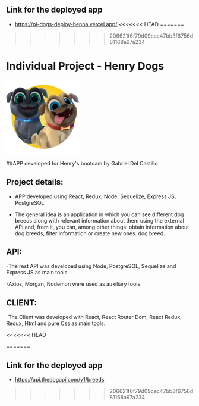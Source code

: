 ## Link for the deployed app
- <https://pi-dogs-deploy-henna.vercel.app/>
<<<<<<< HEAD
=======

>>>>>>> 206621f6f79d09cec47bb3f6756d81168a97a234

# Individual Project - Henry Dogs

<img height="200" src="./dog.png" />

##APP developed for Henry's bootcam by Gabriel Del Castillo

## Project details:

- APP developed using React, Redux, Node, Sequelize, Express JS, PostgreSQL

- The general idea is an application in which you can see different dog breeds along with relevant information about them using the external API and, from it, you can, among other things: obtain information about dog breeds, filter information or create new ones. dog breed.
## API:

-The rest API was developed using Node, PostgreSQL, Sequelize and Express JS as main tools.

-Axios, Morgan, Nodemon were used as auxiliary tools.
## CLIENT:

-The Client was developed with React, React Router Dom, React Redux, Redux, Html and pure Css  as main tools.

<<<<<<< HEAD



=======
## Link for the deployed app

- <https://api.thedogapi.com/v1/breeds>










>>>>>>> 206621f6f79d09cec47bb3f6756d81168a97a234
